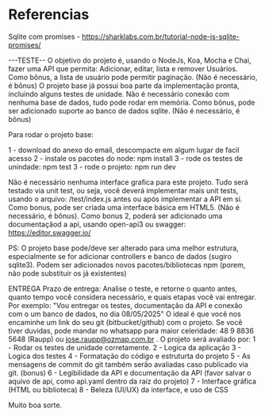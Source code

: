 # Referencias
Sqlite com promises - https://sharklabs.com.br/tutorial-node-js-sqlite-promises/


---TESTE--
O objetivo do projeto é, usando o NodeJs, Koa, Mocha e Chai, fazer uma API que permita:
Adicionar, editar, lista e remover Usuários. 
Como bônus, a lista de usuário pode permitir paginação. (Não é necessário, é bônus)
O projeto base já possui boa parte da implementação pronta, incluindo alguns testes de unidade.
Não é necessário conexão com nenhuma base de dados, tudo pode rodar em memória.
Como bônus, pode ser adicionado suporte ao banco de dados sqlite. (Não é necessário, é bônus)

Para rodar o projeto base:

1 - download do anexo do email, descompacte em algum lugar de facil acesso
2 - instale os pacotes do node: npm install 
3 - rode os testes de unindade: npm test
3 - rode o projeto: npm run dev

Não é necessário nenhuma interface grafica para este projeto. Tudo será testado via unit test, ou seja, você deverá implementar mais unit tests, usando o arquivo: /test/index.js antes ou após  implementar a API em sí.
Como bonus, pode ser criada uma interface básica em HTML5. (Não é necessário, é bônus).
Como bonus 2, poderá ser adicionado uma documentaçãod a api, usando open-api3 ou swagger: https://editor.swagger.io/

PS: O projeto base pode/deve ser alterado para uma melhor estrutura, especialmente se for adicionar controllers e banco de dados (sugiro sqlite3).
Podem ser adicionados novos pacotes/bibliotecas npm (porem, não pode substituir os já existentes)

ENTREGA
Prazo de entrega: Analise o teste, e retorne o quanto antes, quanto tempo você considera necessário, e quais etapas você vai entregar.
Por exemplo: "Vou entregar os testes, documentação da API e conexão com o um banco de dados, no dia 08/05/2025"
O ideal é que você nos encaminhe um link do seu git (bitbucket/github) com o projeto.
Se você tiver duvidas, pode mandar no whatsapp para maior celeridade: 48 9 8836 5648 (Raupp) ou jose.raupp@ozmap.com.br . 
O projeto será avaliado por:
1 - Rodar os testes de unidade corretamente.
2 - Logica da aplicação
3 - Logica dos testes
4 - Formatação do código e estruturta do projeto
5 - As mensagens de commit do git também serão avaliadas caso publicado via git. (bonus)
6 - Legibilidade da API e documentação da API (favor salvar o aquivo de api, como api.yaml dentro da raiz do projeto)
7 - Interface gráfica (HTML ou biblioteca)
8 - Beleza (UI/UX) da interface, e uso de CSS

Muito boa sorte.